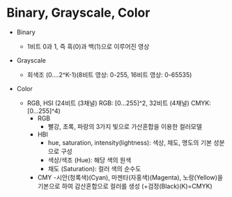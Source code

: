 # Binary, Grayscale, Color
 
- Binary 
    - 1비트 0과 1, 즉 흑(0)과 백(1)으로 이루어진 영상

- Grayscale 
    - 회색조 (0....2^K-1)(8비트 영상: 0-255, 16비트 영상: 0-65535)

- Color
    - RGB, HSI (24비트 (3채널) RGB: [0...255]^2, 32비트 (4채널) CMYK: [0...255]^4)
        - RGB
            - 빨강, 초록, 파랑의 3가지 빛으로 가산혼합을 이용한 컬러모델
        - HBI
            - hue, saturation, intensity(lightness): 색상, 채도, 명도의 기본 성분으로 구성
            - 색상/색조 (Hue): 해당 색의 원색
            - 채도 (Saturation): 컬러 색의 순수도
        - CMY
            -시안(청록색)(Cyan), 마젠타(자홍색)(Magenta), 노랑(Yellow)을 기본으로 하여 감산혼합으로 컬러를 생성 (+검정(Black)(K)=CMYK)